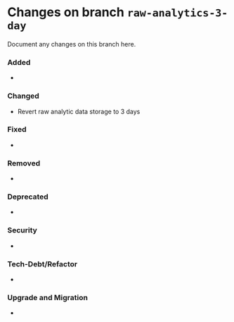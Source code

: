 # Changes on branch `raw-analytics-3-day`
Document any changes on this branch here.
### Added
- 

### Changed
- Revert raw analytic data storage to 3 days 

### Fixed
- 

### Removed
- 

### Deprecated
- 

### Security
- 

### Tech-Debt/Refactor
- 

### Upgrade and Migration
- 
